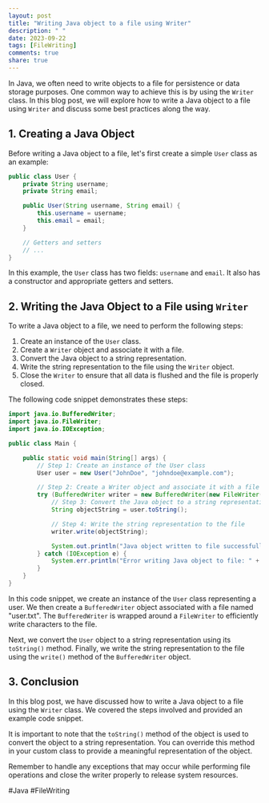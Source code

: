 ```yaml
---
layout: post
title: "Writing Java object to a file using Writer"
description: " "
date: 2023-09-22
tags: [FileWriting]
comments: true
share: true
---
```


In Java, we often need to write objects to a file for persistence or data storage purposes. One common way to achieve this is by using the `Writer` class. In this blog post, we will explore how to write a Java object to a file using `Writer` and discuss some best practices along the way.

## 1. Creating a Java Object

Before writing a Java object to a file, let's first create a simple `User` class as an example:

```java
public class User {
    private String username;
    private String email;

    public User(String username, String email) {
        this.username = username;
        this.email = email;
    }

    // Getters and setters
    // ...
}
```

In this example, the `User` class has two fields: `username` and `email`. It also has a constructor and appropriate getters and setters.

## 2. Writing the Java Object to a File using `Writer`

To write a Java object to a file, we need to perform the following steps:

1. Create an instance of the `User` class.
2. Create a `Writer` object and associate it with a file.
3. Convert the Java object to a string representation.
4. Write the string representation to the file using the `Writer` object.
5. Close the `Writer` to ensure that all data is flushed and the file is properly closed.

The following code snippet demonstrates these steps:

```java
import java.io.BufferedWriter;
import java.io.FileWriter;
import java.io.IOException;

public class Main {

    public static void main(String[] args) {
        // Step 1: Create an instance of the User class
        User user = new User("JohnDoe", "johndoe@example.com");

        // Step 2: Create a Writer object and associate it with a file
        try (BufferedWriter writer = new BufferedWriter(new FileWriter("user.txt"))) {
            // Step 3: Convert the Java object to a string representation
            String objectString = user.toString();

            // Step 4: Write the string representation to the file
            writer.write(objectString);

            System.out.println("Java object written to file successfully.");
        } catch (IOException e) {
            System.err.println("Error writing Java object to file: " + e.getMessage());
        }
    }
}
```

In this code snippet, we create an instance of the `User` class representing a user. We then create a `BufferedWriter` object associated with a file named "user.txt". The `BufferedWriter` is wrapped around a `FileWriter` to efficiently write characters to the file.

Next, we convert the `User` object to a string representation using its `toString()` method. Finally, we write the string representation to the file using the `write()` method of the `BufferedWriter` object.

## 3. Conclusion

In this blog post, we have discussed how to write a Java object to a file using the `Writer` class. We covered the steps involved and provided an example code snippet.

It is important to note that the `toString()` method of the object is used to convert the object to a string representation. You can override this method in your custom class to provide a meaningful representation of the object.

Remember to handle any exceptions that may occur while performing file operations and close the writer properly to release system resources.

#Java #FileWriting